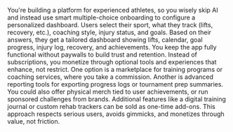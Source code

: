 You're building a platform for experienced athletes, so you wisely skip AI and instead use smart multiple-choice onboarding to configure a personalized dashboard. Users select their sport, what they track (lifts, recovery, etc.), coaching style, injury status, and goals. Based on their answers, they get a tailored dashboard showing lifts, calendar, goal progress, injury log, recovery, and achievements. You keep the app fully functional without paywalls to build trust and retention. Instead of subscriptions, you monetize through optional tools and experiences that enhance, not restrict. One option is a marketplace for training programs or coaching services, where you take a commission. Another is advanced reporting tools for exporting progress logs or tournament prep summaries. You could also offer physical merch tied to user achievements, or run sponsored challenges from brands. Additional features like a digital training journal or custom rehab trackers can be sold as one-time add-ons. This approach respects serious users, avoids gimmicks, and monetizes through value, not friction.
